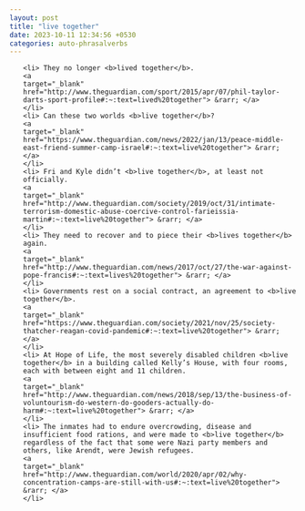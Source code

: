 ```yaml
---
layout: post
title: "live together"
date: 2023-10-11 12:34:56 +0530
categories: auto-phrasalverbs
---
```

<ol>

    <li> They no longer <b>lived together</b>.
    <a 
    target="_blank" 
    href="http://www.theguardian.com/sport/2015/apr/07/phil-taylor-darts-sport-profile#:~:text=lived%20together"> &rarr; </a>
    </li>
    <li> Can these two worlds <b>live together</b>?
    <a 
    target="_blank" 
    href="https://www.theguardian.com/news/2022/jan/13/peace-middle-east-friend-summer-camp-israel#:~:text=live%20together"> &rarr; </a>
    </li>
    <li> Fri and Kyle didn’t <b>live together</b>, at least not officially.
    <a 
    target="_blank" 
    href="http://www.theguardian.com/society/2019/oct/31/intimate-terrorism-domestic-abuse-coercive-control-farieissia-martin#:~:text=live%20together"> &rarr; </a>
    </li>
    <li> They need to recover and to piece their <b>lives together</b> again.
    <a 
    target="_blank" 
    href="http://www.theguardian.com/news/2017/oct/27/the-war-against-pope-francis#:~:text=lives%20together"> &rarr; </a>
    </li>
    <li> Governments rest on a social contract, an agreement to <b>live together</b>.
    <a 
    target="_blank" 
    href="https://www.theguardian.com/society/2021/nov/25/society-thatcher-reagan-covid-pandemic#:~:text=live%20together"> &rarr; </a>
    </li>
    <li> At Hope of Life, the most severely disabled children <b>live together</b> in a building called Kelly’s House, with four rooms, each with between eight and 11 children.
    <a 
    target="_blank" 
    href="http://www.theguardian.com/news/2018/sep/13/the-business-of-voluntourism-do-western-do-gooders-actually-do-harm#:~:text=live%20together"> &rarr; </a>
    </li>
    <li> The inmates had to endure overcrowding, disease and insufficient food rations, and were made to <b>live together</b> regardless of the fact that some were Nazi party members and others, like Arendt, were Jewish refugees.
    <a 
    target="_blank" 
    href="http://www.theguardian.com/world/2020/apr/02/why-concentration-camps-are-still-with-us#:~:text=live%20together"> &rarr; </a>
    </li>